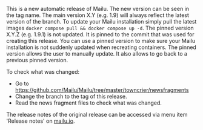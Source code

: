 This is a new automatic release of Mailu. The new version can be seen in the tag name.
The main version X.Y (e.g. 1.9) will always reflect the latest version of the branch. To update your Mailu installation simply pull the latest images `docker compose pull && docker compose up -d`.
The pinned version X.Y.Z (e.g. 1.9.1) is not updated. It is pinned to the commit that was used for creating this release. You can use a pinned version to make sure your Mailu installation is not suddenly updated when recreating containers. The pinned version allows the user to manually update. It also allows to go back to a previous pinned version.

To check what was changed:
- Go to https://github.com/Mailu/Mailu/tree/master/towncrier/newsfragments
- Change the branch to the tag of this release.
- Read the news fragment files to check what was changed.

The release notes of the original release can be accessed via menu item 'Release notes' on [mailu.io](https://mailu.io/).
